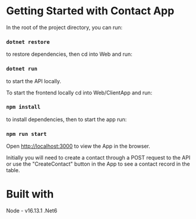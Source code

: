 # Getting Started with Contact App

In the root of the project directory, you can run:

### `dotnet restore`

to restore dependencies, then cd into Web and run:

### `dotnet run`

to start the API locally.

To start the frontend locally cd into Web/ClientApp and run:

### `npm install`

to install dependencies, then to start the app run:

### `npm run start`

Open [http://localhost:3000](http://localhost:3000) to view the App in the browser.

Initially you will need to create a contact through a POST request to the API or use the "CreateContact" button in the App to see a contact record in the table.

# Built with
Node - v16.13.1
.Net6